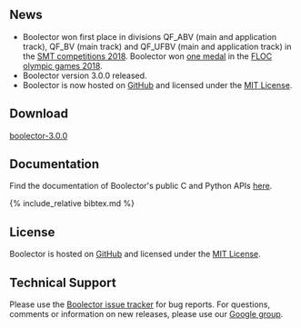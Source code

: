 ## News

- Boolector won first place in divisions QF_ABV (main and application track),
  QF_BV (main track) and QF_UFBV (main and application track) in the
  [SMT competitions 2018](http://smtcomp.sourceforge.net/2018/).
  Boolector won [one medal](img/flog18.jpg) in the
  [FLOC olympic games 2018](https://www.floc2018.org/floc-olympic-games/).
- Boolector version 3.0.0 released.
- Boolector is now hosted on [GitHub](https://github.com/boolector/boolector)
  and licensed under the [MIT License](https://opensource.org/licenses/MIT).

## Download

[boolector-3.0.0](https://github.com/Boolector/boolector/releases/tag/3.0.0)

## Documentation

Find the documentation of Boolector's public C and Python APIs
[here](docs/index.html).

{% include_relative bibtex.md %}

## License

Boolector is hosted on [GitHub](https://github.com/boolector/boolector)
and licensed under the [MIT License](https://opensource.org/licenses/MIT).

## Technical Support

Please use the
[Boolector issue tracker](https://github.com/Boolector/boolector/issues)
for bug reports.
For questions, comments or information on new releases,
please use our [Google group](http://groups.google.com/group/boolector).
